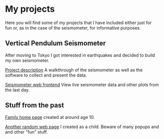 # My projects

Here you will find some of my projects that I have included either just for fun or, as in the case of the seismometer, for informative purposes.

## Vertical Pendulum Seismometer

After moving to Tokyo I got interested in earthquakes and decided to build my own seismometer.

[Project description](/seismometer)
A walkthrough of the seismometer as well as the software to collect and present the data.

[Seismometer web frontend](https://warm-falls-26706.herokuapp.com/)
View live seismometer data and other plots from the last day.

## Stuff from the past

[Family home page](/family-page) created at around age 10.

[Another random web page](/derp-page) I created as a child. Beware of many popups and and other "fun" stuff.
